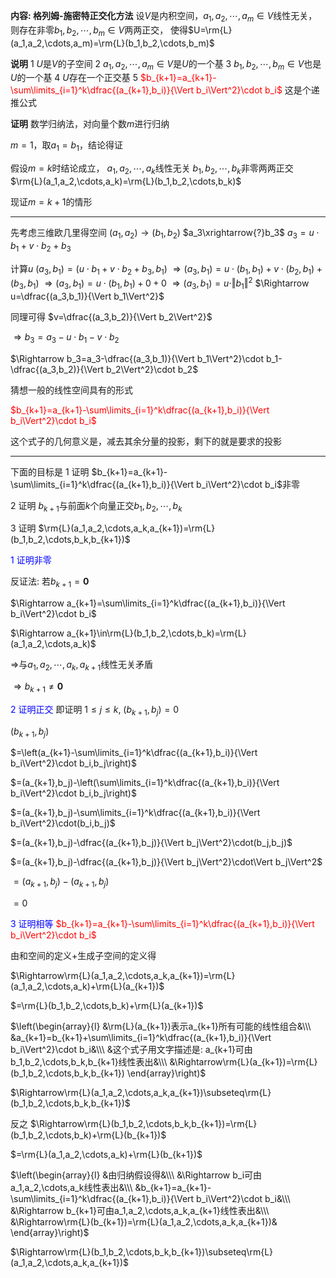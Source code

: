 **内容: 格列姆-施密特正交化方法**
设$V$是内积空间，$a_1,a_2,\cdots,a_m\in V$线性无关，
则存在非零$b_1,b_2,\cdots,b_m\in V$两两正交，
使得$U=\rm{L}(a_1,a_2,\cdots,a_m)=\rm{L}(b_1,b_2,\cdots,b_m)$

**说明**
1 $U$是$V$的子空间
2 $a_1,a_2,\cdots,a_m\in V$是$U$的一个基
3 $b_1,b_2,\cdots,b_m\in V$也是$U$的一个基
4 $U$存在一个正交基
5 <font color=red>$b_{k+1}=a_{k+1}-\sum\limits_{i=1}^k\dfrac{(a_{k+1},b_i)}{\Vert b_i\Vert^2}\cdot b_i$</font>
  这是个递推公式

**证明**
数学归纳法，对向量个数$m$进行归纳

$m=1$，取$a_1=b_1$，结论得证

假设$m=k$时结论成立，
$a_1,a_2,\cdots,a_k$线性无关
$b_1,b_2,\cdots,b_k$非零两两正交
$\rm{L}(a_1,a_2,\cdots,a_k)=\rm{L}(b_1,b_2,\cdots,b_k)$

现证$m=k+1$的情形

---

先考虑三维欧几里得空间
$(a_1,a_2)\longrightarrow(b_1,b_2)$
$a_3\xrightarrow{?}b_3$
$a_3=u\cdot b_1+v\cdot b_2+b_3$

计算$u$
$(a_3,b_1)=(u\cdot b_1+v\cdot b_2+b_3,b_1)$
$\Rightarrow(a_3,b_1)=u\cdot(b_1,b_1)+v\cdot(b_2,b_1)+(b_3,b_1)$
$\Rightarrow(a_3,b_1)=u\cdot(b_1,b_1)+0+0$
$\Rightarrow(a_3,b_1)=u\cdot\Vert b_1\Vert^2$
$\Rightarrow u=\dfrac{(a_3,b_1)}{\Vert b_1\Vert^2}$

同理可得 $v=\dfrac{(a_3,b_2)}{\Vert b_2\Vert^2}$

$\Rightarrow b_3=a_3-u\cdot b_1-v\cdot b_2$

$\Rightarrow b_3=a_3-\dfrac{(a_3,b_1)}{\Vert b_1\Vert^2}\cdot b_1-\dfrac{(a_3,b_2)}{\Vert b_2\Vert^2}\cdot b_2$

猜想一般的线性空间具有的形式

<font color=red>$b_{k+1}=a_{k+1}-\sum\limits_{i=1}^k\dfrac{(a_{k+1},b_i)}{\Vert b_i\Vert^2}\cdot b_i$</font>

这个式子的几何意义是，减去其余分量的投影，剩下的就是要求的投影

---

下面的目标是
1 证明 $b_{k+1}=a_{k+1}-\sum\limits_{i=1}^k\dfrac{(a_{k+1},b_i)}{\Vert b_i\Vert^2}\cdot b_i$非零

2 证明 $b_{k+1}$与前面$k$个向量正交$b_1,b_2,\cdots,b_k$

3 证明 $\rm{L}(a_1,a_2,\cdots,a_k,a_{k+1})=\rm{L}(b_1,b_2,\cdots,b_k,b_{k+1})$

<font color=blue>1 证明非零</font>

反证法: 若$b_{k+1}=\mathbf0$

$\Rightarrow a_{k+1}=\sum\limits_{i=1}^k\dfrac{(a_{k+1},b_i)}{\Vert b_i\Vert^2}\cdot b_i$

$\Rightarrow a_{k+1}\in\rm{L}(b_1,b_2,\cdots,b_k)=\rm{L}(a_1,a_2,\cdots,a_k)$

$\Rightarrow$与$a_1,a_2,\cdots,a_k,a_{k+1}$线性无关矛盾

$\Rightarrow b_{k+1}\neq\mathbf0$

<font color=blue>2 证明正交</font>
即证明 $1\le j\le k,\ (b_{k+1},b_j)=0$

$(b_{k+1},b_j)$

$=\left(a_{k+1}-\sum\limits_{i=1}^k\dfrac{(a_{k+1},b_i)}{\Vert b_i\Vert^2}\cdot b_i,b_j\right)$

$=(a_{k+1},b_j)-\left(\sum\limits_{i=1}^k\dfrac{(a_{k+1},b_i)}{\Vert b_i\Vert^2}\cdot b_i,b_j\right)$

$=(a_{k+1},b_j)-\sum\limits_{i=1}^k\dfrac{(a_{k+1},b_i)}{\Vert b_i\Vert^2}\cdot(b_i,b_j)$

$=(a_{k+1},b_j)-\dfrac{(a_{k+1},b_j)}{\Vert b_j\Vert^2}\cdot(b_j,b_j)$

$=(a_{k+1},b_j)-\dfrac{(a_{k+1},b_j)}{\Vert b_j\Vert^2}\cdot\Vert b_j\Vert^2$

$=(a_{k+1},b_j)-(a_{k+1},b_j)$

$=0$

<font color=blue>3 证明相等</font>
<font color=red>$b_{k+1}=a_{k+1}-\sum\limits_{i=1}^k\dfrac{(a_{k+1},b_i)}{\Vert b_i\Vert^2}\cdot b_i$</font>

由和空间的定义+生成子空间的定义得

$\Rightarrow\rm{L}(a_1,a_2,\cdots,a_k,a_{k+1})=\rm{L}(a_1,a_2,\cdots,a_k)+\rm{L}(a_{k+1})$

$=\rm{L}(b_1,b_2,\cdots,b_k)+\rm{L}(a_{k+1})$

$\left(\begin{array}{l}
&\rm{L}(a_{k+1})表示a_{k+1}所有可能的线性组合&\\\
&a_{k+1}=b_{k+1}+\sum\limits_{i=1}^k\dfrac{(a_{k+1},b_i)}{\Vert b_i\Vert^2}\cdot b_i&\\\ 
&这个式子用文字描述是: a_{k+1}可由b_1,b_2,\cdots,b_k,b_{k+1}线性表出&\\\ 
&\Rightarrow\rm{L}(a_{k+1})=\rm{L}(b_1,b_2,\cdots,b_k,b_{k+1})
\end{array}\right)$

$\Rightarrow\rm{L}(a_1,a_2,\cdots,a_k,a_{k+1})\subseteq\rm{L}(b_1,b_2,\cdots,b_k,b_{k+1})$

反之
$\Rightarrow\rm{L}(b_1,b_2,\cdots,b_k,b_{k+1})=\rm{L}(b_1,b_2,\cdots,b_k)+\rm{L}(b_{k+1})$

$=\rm{L}(a_1,a_2,\cdots,a_k)+\rm{L}(b_{k+1})$

$\left(\begin{array}{l}
&由归纳假设得&\\\ 
&\Rightarrow b_i可由a_1,a_2,\cdots,a_k线性表出&\\\ 
&b_{k+1}=a_{k+1}-\sum\limits_{i=1}^k\dfrac{(a_{k+1},b_i)}{\Vert b_i\Vert^2}\cdot b_i&\\\ 
&\Rightarrow b_{k+1}可由a_1,a_2,\cdots,a_k,a_{k+1}线性表出&\\\ 
&\Rightarrow\rm{L}(b_{k+1})=\rm{L}(a_1,a_2,\cdots,a_k,a_{k+1})&
\end{array}\right)$

$\Rightarrow\rm{L}(b_1,b_2,\cdots,b_k,b_{k+1})\subseteq\rm{L}(a_1,a_2,\cdots,a_k,a_{k+1})$
